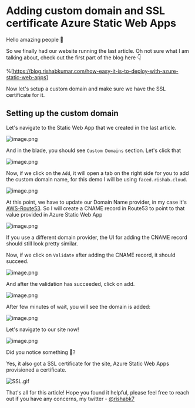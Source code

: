 # Adding custom domain and SSL certificate Azure Static Web Apps

Hello amazing people 👋

So we finally had our website running the last article. Oh not sure what I am talking about, check out the first part of the blog here 👇

%[https://blog.rishabkumar.com/how-easy-it-is-to-deploy-with-azure-static-web-apps]

Now let's setup a custom domain and make sure we have the SSL certificate for it.

## Setting up the custom domain

Let's navigate to the Static Web App that we created in the last article.

![image.png](https://cdn.hashnode.com/res/hashnode/image/upload/v1619104731566/QWexmG9uI.png)

And in the blade, you should see `Custom Domains` section. Let's click that

![image.png](https://cdn.hashnode.com/res/hashnode/image/upload/v1618930236001/52PyAFb9a.png)

Now, if we click on the `Add`, it will open a tab on the right side for you to add the custom domain name, for this demo I will be using `faced.rishab.cloud`.

![image.png](https://cdn.hashnode.com/res/hashnode/image/upload/v1619104948340/mMeCt5925.png)

At this point, we have to update our Domain Name provider, in my case it's [AWS-Route53](https://aws.amazon.com/route53/). So I will create a CNAME record in Route53 to point to that value provided in Azure Static Web App

![image.png](https://cdn.hashnode.com/res/hashnode/image/upload/v1619105115967/35d8dBMSv.png)

If you use a different domain provider, the UI for adding the CNAME record should still look pretty similar.

Now, if we click on `Validate` after adding the CNAME record, it should succeed.

![image.png](https://cdn.hashnode.com/res/hashnode/image/upload/v1619105217413/XE1VniJlX.png)

And after the validation has succeeded, click on add.

![image.png](https://cdn.hashnode.com/res/hashnode/image/upload/v1619105260249/VmR7TVzRt.png)

After few minutes of wait, you will see the domain is added:

![image.png](https://cdn.hashnode.com/res/hashnode/image/upload/v1619105591903/AvFgF7sAV.png)

Let's navigate to our site now!

![image.png](https://cdn.hashnode.com/res/hashnode/image/upload/v1619105700341/ZY587nKts.png)

Did you notice something 🤔?

Yes, it also got a SSL certificate for the site, Azure Static Web Apps provisioned a certificate. 

![SSL.gif](https://raleigh.teddslist.com/wp-content/uploads/2018/06/ssl-https-gif.gif)

That's all for this article!
Hope you found it helpful, please feel free to reach out if you have any concerns, my twitter - [@rishabk7](https://twitter.com/rishabk7)